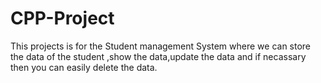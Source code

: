 # CPP-Project

This projects is for the Student management System where we can store the data of the student ,show the data,update the data and if necassary then you can easily delete the data.
